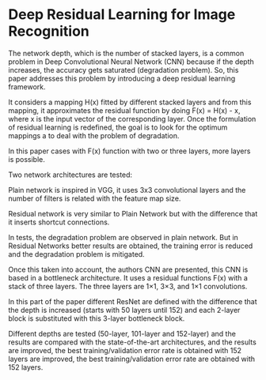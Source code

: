 # Deep Residual Learning for Image Recognition

The network depth, which is the number of stacked layers, is a common problem in Deep Convolutional Neural Network (CNN)
because if the depth increases, the accuracy gets saturated (degradation problem). So, this paper addresses this problem by
introducing a deep residual learning framework. 

It considers a mapping H(x) fitted by different stacked layers and from this mapping, it approximates the residual function by
doing F(x) = H(x) - x, where x is the input vector of the corresponding layer. Once the formulation of residual learning is
redefined, the goal is to look for the optimum mappings a to deal with the problem of degradation.

In this paper cases with F(x) function with two or three layers, more layers is possible.

Two network architectures are tested:

Plain network is inspired in VGG, it uses 3x3 convolutional layers and the number of filters is related with the feature map
size.

Residual network is very similar to Plain Network but with the difference that it inserts shortcut connections.

In tests, the degradation problem are observed in plain network. But in Residual Networks better results are obtained, the
training error is reduced and the degradation problem is mitigated.

Once this taken into account, the authors CNN are presented, this CNN is based in a bottleneck architecture. It uses a
residual functions F(x) with a stack of three layers. The three layers are 1×1, 3×3, and 1×1 convolutions. 

In this part of the paper different ResNet are defined with the difference that the depth is increased (starts with 50 layers
until 152) and each 2-layer block is substituted with this 3-layer bottleneck block.

Different depths are tested (50-layer, 101-layer and 152-layer) and the results are compared with the state-of-the-art
architectures, and the results are improved, the best training/validation error rate is obtained with 152 layers are improved, the best training/validation error rate are obtained with 152 layers.
